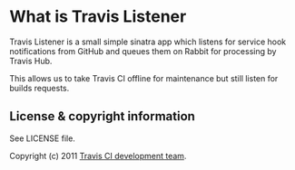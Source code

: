 # What is Travis Listener

Travis Listener is a small simple sinatra app which listens for service hook notifications from GitHub and queues them on Rabbit for processing by Travis Hub.

This allows us to take Travis CI offline for maintenance but still listen for builds requests.


## License & copyright information ##

See LICENSE file.

Copyright (c) 2011 [Travis CI development team](https://github.com/travis-ci).

